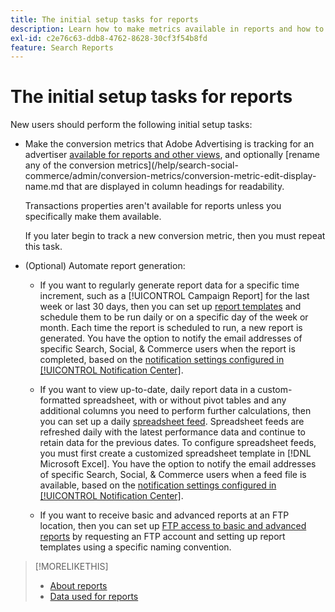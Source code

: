 ```yaml
---
title: The initial setup tasks for reports
description: Learn how to make metrics available in reports and how to automate reports.
exl-id: c2e76c63-ddb8-4762-8628-30cf3f54b8fd
feature: Search Reports
---
```

# The initial setup tasks for reports

New users should perform the following initial setup tasks:

* Make the conversion metrics that Adobe Advertising is tracking for an advertiser [available for reports and other views](/help/search-social-commerce/admin/conversion-metrics/conversion-metric-edit-available.md), and optionally [rename any of the conversion metrics](/help/search-social-commerce/admin/conversion-metrics/conversion-metric-edit-display-name.md that are displayed in column headings for readability.
  
  Transactions properties aren't available for reports unless you specifically make them available.
  
  If you later begin to track a new conversion metric, then you must repeat this task.

* (Optional) Automate report generation:
   
   * If you want to regularly generate report data for a specific time increment, such as a [!UICONTROL Campaign Report] for the last week or last 30 days, then you can set up [report templates](/help/search-social-commerce/reports/automation/templates/template-about.md) and schedule them to be run daily or on a specific day of the week or month. Each time the report is scheduled to run, a new report is generated. You have the option to notify the email addresses of specific Search, Social, & Commerce users when the report is completed, based on the [notification settings configured in [!UICONTROL Notification Center]](/help/search-social-commerce/notifications/notification-about.md).
   
   * If you want to view up-to-date, daily report data in a custom-formatted spreadsheet, with or without pivot tables and any additional columns you need to perform further calculations, then you can set up a daily [spreadsheet feed](/help/search-social-commerce/reports/automation/spreadsheet-feeds/spreadsheet-feed-about.md). Spreadsheet feeds are refreshed daily with the latest performance data and continue to retain data for the previous dates. To configure spreadsheet feeds, you must first create a customized spreadsheet template in [!DNL Microsoft Excel]. You have the option to notify the email addresses of specific Search, Social, & Commerce users when a feed file is available, based on the [notification settings configured in [!UICONTROL Notification Center]](/help/search-social-commerce/notifications/notification-about.md).
   
   * If you want to receive basic and advanced reports at an FTP location, then you can set up [FTP access to basic and advanced reports](/help/search-social-commerce/reports/automation/ftp-reports.md) by requesting an FTP account and setting up report templates using a specific naming convention.

>[!MORELIKETHIS]
>
>* [About reports](report-about.md)
>* [Data used for reports](data-used-for-reports.md)

